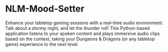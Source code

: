 # NLM-Mood-Setter
Enhance your tabletop gaming sessions with a real-time audio environment. Talk about a stormy night, and let the thunder roll! This Python-based application listens to your spoken content and plays immersive audio clips based on the context, taking your Dungeons &amp; Dragons (or any tabletop game) experience to the next level.
